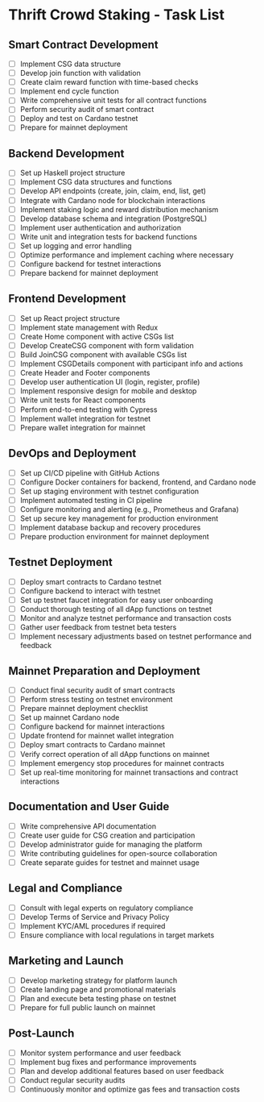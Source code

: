 # Thrift Crowd Staking - Task List

## Smart Contract Development
- [ ] Implement CSG data structure
- [ ] Develop join function with validation
- [ ] Create claim reward function with time-based checks
- [ ] Implement end cycle function
- [ ] Write comprehensive unit tests for all contract functions
- [ ] Perform security audit of smart contract
- [ ] Deploy and test on Cardano testnet
- [ ] Prepare for mainnet deployment

## Backend Development
- [ ] Set up Haskell project structure
- [ ] Implement CSG data structures and functions
- [ ] Develop API endpoints (create, join, claim, end, list, get)
- [ ] Integrate with Cardano node for blockchain interactions
- [ ] Implement staking logic and reward distribution mechanism
- [ ] Develop database schema and integration (PostgreSQL)
- [ ] Implement user authentication and authorization
- [ ] Write unit and integration tests for backend functions
- [ ] Set up logging and error handling
- [ ] Optimize performance and implement caching where necessary
- [ ] Configure backend for testnet interactions
- [ ] Prepare backend for mainnet deployment

## Frontend Development
- [ ] Set up React project structure
- [ ] Implement state management with Redux
- [ ] Create Home component with active CSGs list
- [ ] Develop CreateCSG component with form validation
- [ ] Build JoinCSG component with available CSGs list
- [ ] Implement CSGDetails component with participant info and actions
- [ ] Create Header and Footer components
- [ ] Develop user authentication UI (login, register, profile)
- [ ] Implement responsive design for mobile and desktop
- [ ] Write unit tests for React components
- [ ] Perform end-to-end testing with Cypress
- [ ] Implement wallet integration for testnet
- [ ] Prepare wallet integration for mainnet

## DevOps and Deployment
- [ ] Set up CI/CD pipeline with GitHub Actions
- [ ] Configure Docker containers for backend, frontend, and Cardano node
- [ ] Set up staging environment with testnet configuration
- [ ] Implement automated testing in CI pipeline
- [ ] Configure monitoring and alerting (e.g., Prometheus and Grafana)
- [ ] Set up secure key management for production environment
- [ ] Implement database backup and recovery procedures
- [ ] Prepare production environment for mainnet deployment

## Testnet Deployment
- [ ] Deploy smart contracts to Cardano testnet
- [ ] Configure backend to interact with testnet
- [ ] Set up testnet faucet integration for easy user onboarding
- [ ] Conduct thorough testing of all dApp functions on testnet
- [ ] Monitor and analyze testnet performance and transaction costs
- [ ] Gather user feedback from testnet beta testers
- [ ] Implement necessary adjustments based on testnet performance and feedback

## Mainnet Preparation and Deployment
- [ ] Conduct final security audit of smart contracts
- [ ] Perform stress testing on testnet environment
- [ ] Prepare mainnet deployment checklist
- [ ] Set up mainnet Cardano node
- [ ] Configure backend for mainnet interactions
- [ ] Update frontend for mainnet wallet integration
- [ ] Deploy smart contracts to Cardano mainnet
- [ ] Verify correct operation of all dApp functions on mainnet
- [ ] Implement emergency stop procedures for mainnet contracts
- [ ] Set up real-time monitoring for mainnet transactions and contract interactions

## Documentation and User Guide
- [ ] Write comprehensive API documentation
- [ ] Create user guide for CSG creation and participation
- [ ] Develop administrator guide for managing the platform
- [ ] Write contributing guidelines for open-source collaboration
- [ ] Create separate guides for testnet and mainnet usage

## Legal and Compliance
- [ ] Consult with legal experts on regulatory compliance
- [ ] Develop Terms of Service and Privacy Policy
- [ ] Implement KYC/AML procedures if required
- [ ] Ensure compliance with local regulations in target markets

## Marketing and Launch
- [ ] Develop marketing strategy for platform launch
- [ ] Create landing page and promotional materials
- [ ] Plan and execute beta testing phase on testnet
- [ ] Prepare for full public launch on mainnet

## Post-Launch
- [ ] Monitor system performance and user feedback
- [ ] Implement bug fixes and performance improvements
- [ ] Plan and develop additional features based on user feedback
- [ ] Conduct regular security audits
- [ ] Continuously monitor and optimize gas fees and transaction costs
